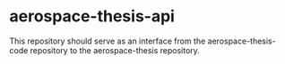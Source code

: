 # aerospace-thesis-api
This repository should serve as an interface from the aerospace-thesis-code repository to the aerospace-thesis repository.
